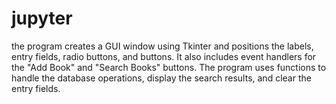 # jupyter
the program creates a GUI window using Tkinter and positions the labels, entry fields, radio buttons, and buttons. 
It also includes event handlers for the "Add Book" and "Search Books" buttons. 
The program uses functions to handle the database operations, display the search results, and clear the entry fields.
